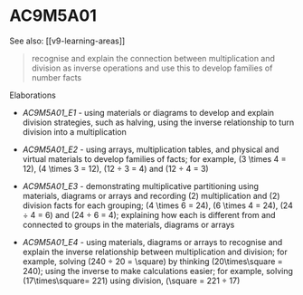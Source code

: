 
# AC9M5A01 

See also: [[v9-learning-areas]]

> recognise and explain the connection between multiplication and division as inverse operations and use this to develop families of number facts

Elaborations


- _AC9M5A01_E1_ - using materials or diagrams to develop and explain division strategies, such as halving, using the inverse relationship to turn division into a multiplication

- _AC9M5A01_E2_ - using arrays, multiplication tables, and physical and virtual materials to develop families of facts; for example, \(3 \times 4 = 12\), \(4 \times 3 = 12\), \(12 ÷ 3 = 4\) and \(12 ÷ 4 = 3\)

- _AC9M5A01_E3_ - demonstrating multiplicative partitioning using materials, diagrams or arrays and recording \(2\) multiplication and \(2\) division facts for each grouping; \(4 \times 6 = 24\), \(6 \times 4 = 24\), \(24 ÷ 4 = 6\) and \(24 ÷ 6 = 4\); explaining how each is different from and connected to groups in the materials, diagrams or arrays

- _AC9M5A01_E4_ - using materials, diagrams or arrays to recognise and explain the inverse relationship between multiplication and division; for example, solving \(240 ÷ 20 = \square\) by thinking \(20\times\square = 240\); using the inverse to make calculations easier; for example, solving \(17\times\square= 221\) using division, \(\square = 221 ÷ 17\)
